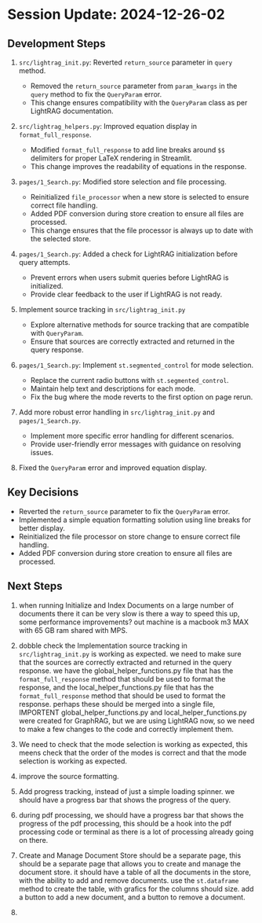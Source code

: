 # Session Update: 2024-12-26-02

## Development Steps

1.  `src/lightrag_init.py`: Reverted `return_source` parameter in `query` method.
    -   Removed the `return_source` parameter from `param_kwargs` in the `query` method to fix the `QueryParam` error.
    -   This change ensures compatibility with the `QueryParam` class as per LightRAG documentation.

2.  `src/lightrag_helpers.py`: Improved equation display in `format_full_response`.
    -   Modified `format_full_response` to add line breaks around `$$` delimiters for proper LaTeX rendering in Streamlit.
    -   This change improves the readability of equations in the response.

3.  `pages/1_Search.py`: Modified store selection and file processing.
    -   Reinitialized `file_processor` when a new store is selected to ensure correct file handling.
    -   Added PDF conversion during store creation to ensure all files are processed.
    -   This change ensures that the file processor is always up to date with the selected store.

4.  `pages/1_Search.py`: Added a check for LightRAG initialization before query attempts.
    -   Prevent errors when users submit queries before LightRAG is initialized.
    -   Provide clear feedback to the user if LightRAG is not ready.

5.  Implement source tracking in `src/lightrag_init.py`
    -   Explore alternative methods for source tracking that are compatible with `QueryParam`.
    -   Ensure that sources are correctly extracted and returned in the query response.

6.  `pages/1_Search.py`: Implement `st.segmented_control` for mode selection.
    -   Replace the current radio buttons with `st.segmented_control`.
    -   Maintain help text and descriptions for each mode.
    -   Fix the bug where the mode reverts to the first option on page rerun.

7.  Add more robust error handling in `src/lightrag_init.py` and `pages/1_Search.py`. 
    -   Implement more specific error handling for different scenarios.
    -   Provide user-friendly error messages with guidance on resolving issues.

8. Fixed the `QueryParam` error and improved equation display. 

## Key Decisions

-   Reverted the `return_source` parameter to fix the `QueryParam` error.
-   Implemented a simple equation formatting solution using line breaks for better display.
-   Reinitialized the file processor on store change to ensure correct file handling.
-   Added PDF conversion during store creation to ensure all files are processed.

## Next Steps

1. when running Initialize and Index Documents on a large number of documents there it can be very slow is there a way to speed this up, some performance improvements? out machine is a macbook m3 MAX with 65 GB ram shared with MPS. 

1.  dobble check the Implementation source tracking in `src/lightrag_init.py` is working as expected. 
we need to make sure that the sources are correctly extracted and returned in the query response. we have the global_helper_functions.py file that has the `format_full_response` method that should be used to format the response, and the local_helper_functions.py file that has the `format_full_response` method that should be used to format the response. perhaps these should be merged into a single file, IMPORTENT global_helper_functions.py and local_helper_functions.py were created for GraphRAG, but we are using LightRAG now, so we need to make a few changes to the code and correctly implement them. 

2.  We need to check that the mode selection is working as expected, this meens check that the order of the modes is correct and that the mode selection is working as expected. 

3.  improve the source formatting. 


4. Add progress tracking, instead of just a simple loading spinner. we should have a progress bar that shows the progress of the query. 

5. during pdf processing, we should have a progress bar that shows the progress of the pdf processing, this should be a hook into the pdf processing code or terminal as there is a lot of processing already going on there. 

6. Create and Manage Document Store should be a separate page, this should be a separate page that allows you to create and manage the document store. 
it should have a table of all the documents in the store, with the ability to add and remove documents. use the `st.dataframe` method to create the table, with grafics for the columns should size. add a button to add a new document, and a button to remove a document. 

7. 